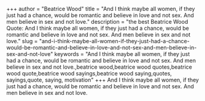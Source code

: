 +++
author = "Beatrice Wood"
title = "And I think maybe all women, if they just had a chance, would be romantic and believe in love and not sex. And men believe in sex and not love."
description = "the best Beatrice Wood Quote: And I think maybe all women, if they just had a chance, would be romantic and believe in love and not sex. And men believe in sex and not love."
slug = "and-i-think-maybe-all-women-if-they-just-had-a-chance-would-be-romantic-and-believe-in-love-and-not-sex-and-men-believe-in-sex-and-not-love"
keywords = "And I think maybe all women, if they just had a chance, would be romantic and believe in love and not sex. And men believe in sex and not love.,beatrice wood,beatrice wood quotes,beatrice wood quote,beatrice wood sayings,beatrice wood saying,quotes, sayings,quote, saying, motivation"
+++
And I think maybe all women, if they just had a chance, would be romantic and believe in love and not sex. And men believe in sex and not love.
